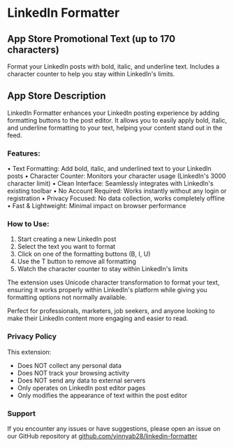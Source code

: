 # LinkedIn Formatter

## App Store Promotional Text (up to 170 characters)

Format your LinkedIn posts with bold, italic, and underline text. Includes a character counter to help you stay within LinkedIn's limits.

## App Store Description

LinkedIn Formatter enhances your LinkedIn posting experience by adding formatting buttons to the post editor. It allows you to easily apply bold, italic, and underline formatting to your text, helping your content stand out in the feed.

### Features:

• Text Formatting: Add bold, italic, and underlined text to your LinkedIn posts
• Character Counter: Monitors your character usage (LinkedIn's 3000 character limit)
• Clean Interface: Seamlessly integrates with LinkedIn's existing toolbar
• No Account Required: Works instantly without any login or registration
• Privacy Focused: No data collection, works completely offline
• Fast & Lightweight: Minimal impact on browser performance

### How to Use:

1. Start creating a new LinkedIn post
2. Select the text you want to format
3. Click on one of the formatting buttons (B, I, U)
4. Use the T button to remove all formatting
5. Watch the character counter to stay within LinkedIn's limits

The extension uses Unicode character transformation to format your text, ensuring it works properly within LinkedIn's platform while giving you formatting options not normally available.

Perfect for professionals, marketers, job seekers, and anyone looking to make their LinkedIn content more engaging and easier to read.

### Privacy Policy

This extension:

-   Does NOT collect any personal data
-   Does NOT track your browsing activity
-   Does NOT send any data to external servers
-   Only operates on LinkedIn post editor pages
-   Only modifies the appearance of text within the post editor

### Support

If you encounter any issues or have suggestions, please open an issue on our GitHub repository at [github.com/vinnyab28/linkedin-formatter](https://github.com/vinnyab28/linkedin-formatter)
